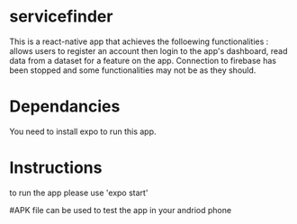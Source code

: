 # servicefinder
This is a react-native app that achieves the folloewing functionalities : allows users to register an account then login to the app's dashboard, read data from a dataset for a feature on the app.
Connection to firebase has been stopped and some functionalities may not be as they should.

# Dependancies
You need to install expo to run this app.

# Instructions
to run the app please use 'expo start'

#APK file
can be used to test the app in your andriod phone 